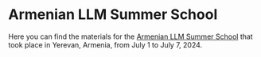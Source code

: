 # Armenian LLM Summer School

Here you can find the materials for the [Armenian LLM Summer School](https://armllm.github.io/2024/) that took place in Yerevan, Armenia, from July 1 to July 7, 2024.